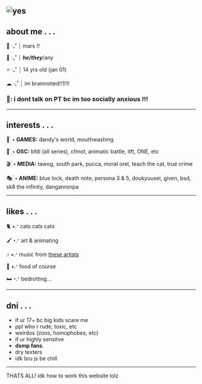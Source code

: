 ![yes](https://i.pinimg.com/474x/9d/0e/c8/9d0ec8c38434ddf5f53fdcbc6023f537.jpg)
---

## about me . . .

🌈 ‧₊˚ ┊ mars *!!*

🌙 ‧₊˚ ┊ ***he/they***/any

⭐ ‧₊˚ ┊ 14 yrs old (jan 01)

☁  ‧₊˚ ┊ im brainrotted!!1!1!

### 📢: i dont talk on PT bc im too socially anxious !!!

---

## interests . . .

🎲  ๋࣭ ⭑ **GAMES:** dandy's world, mouthwashing

🎨  ๋࣭ ⭑ **OSC:** bfdi (all series), cfmot, animatic battle, itft, ONE, etc

🎬  ๋࣭ ⭑ **MEDIA:** tawog, south park, pucca, moral orel, teach the cat, true crime

🎭  ๋࣭ ⭑ **ANIME:** blue lock, death note, persona 3 & 5, doukyuusei, given, bsd, sk8 the infinity, danganronpa

---

## likes . . .

🐈 ⭑.ᐟ cats cats cats

🖌 ⭑.ᐟ art & animating

🎶 ⭑.ᐟ music from [these artists](https://marsmusic.straw.page)

🍟 ⭑.ᐟ food of course

🛏 ⭑.ᐟ bedrotting...

---

## dni . . .
- if ur 17+ bc big kids scare me
- ppl who r rude, toxic, etc
- weirdos (zoos, homophobes, etc)
- if ur highly sensitve
- **dsmp fans.**
- dry texters
- idk bru js be chill

---

THATS ALL! idk how to work this website lolz
